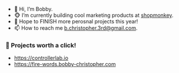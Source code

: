 - 👋 Hi, I’m Bobby.
- 🐵 I’m currently building cool marketing products at [shopmonkey](https://www.shopmonkey.io/).
- 🏁 Hope to FINISH more perosnal projects this year!
- 📫 How to reach me b.christopher.3rd@gmail.com.


### 👀 Projects worth a click!
- https://controllerlab.io
- https://fire-words.bobby-christopher.com



<!---
potofpie/potofpie is a ✨ special ✨ repository because its `README.md` (this file) appears on your GitHub profile.
You can click the Preview link to take a look at your changes.
--->

